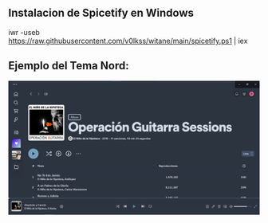 ## Instalacion de Spicetify en Windows
iwr -useb https://raw.githubusercontent.com/v0lkss/witane/main/spicetify.ps1 | iex

## Ejemplo del Tema Nord:
![Ejemplo del tema Nord](./nord.png)
